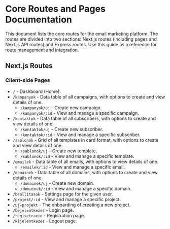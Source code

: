 # Core Routes and Pages Documentation

This document lists the core routes for the email marketing platform. The routes are divided into two sections: Next.js routes (including pages and Next.js API routes) and Express routes. Use this guide as a reference for route management and integration.

## Next.js Routes

### Client-side Pages

- `/` - Dashboard (Home).
- `/kampanyok` - Data table of all campaigns, with options to create and view details of one.
  - `/kampanyok/uj` - Create new campaign.
  - `/kampanyok/:id` - View and manage a specific campaign.
- `/kontaktok` - Data table of all subscribers, with options to create and view details of one.
  - `/kontaktok/uj` - Create new subscriber.
  - `/kontaktok/:id` - View and manage a specific subscriber.
- `/sablonok` - Grid of all templates in card format, with options to create and view details of one.
  - `/sablonok/uj` - Create new template.
  - `/sablonok/:id` - View and manage a specific template.
- `/emailek` - Data table of all emails, with options to view details of one.
  - `/emailek/:id` - View and manage a specific email.
- `/domainek` - Data table of all domains, with options to create and view details of one.
  - `/domainek/uj` - Create new domain.
  - `/domainek/:id` - View and manage a specific domain.
- `/beallitasok` - Settings page for the given user.
- `/projekt/:id` - View and manage a specific project.
- `/uj-projekt` - The onboarding of creating a new project.
- `/bejelentkezes` - Login page.
- `/regisztracio` - Registration page.
- `/kijelentkezes` - Logout page.
